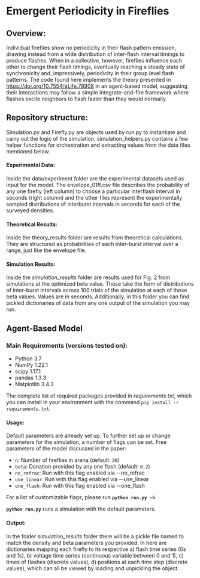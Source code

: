 # Emergent Periodicity in Fireflies

## Overview:
Individual fireflies show no periodicity in their flash pattern emission, drawing instead from a wide distribution of inter-flash interval timings to produce flashes. When in a collective, however, fireflies influence each other to change their flash timings, eventually reaching a steady state of synchronicity and, impressively, periodicity in their group level flash patterns. The code found here implements the theory presented in https://doi.org/10.7554/eLife.78908 in an agent-based model, suggesting their interactions may follow a simple integrate-and-fire framework where flashes excite neighbors to flash faster than they would normally.

## Repository structure:
Simulation.py and Firefly.py are objects used by run.py to instantiate and carry out the logic of the simulation. simulation_helpers.py contains a few helper functions for orchestration and extracting values from the data files mentioned below.

#### Experimental Data:
Inside the data/experiment folder are the experimental datasets used as input for the model. The envelope_01ff.csv file describes the probability of any one firefly (left column) to choose a particular interflash interval in seconds (right column) and the other files represent the experimentally sampled distributions of interburst intervals in seconds for each of the surveyed densities. 

#### Theoretical Results:
Inside the theory_results folder are results from theoretical calculations. They are structured as probabilities of each inter-burst interval over a range, just like the envelope file.

#### Simulation Results:
Inside the *simulation_results* folder are results used for Fig. 2 from simulations at the optimized beta value. These take the form of distributions of inter-burst intervals across 100 trials of the simulation at each of these beta values. Values are in seconds. Additionally, in this folder you can find pickled dictionaries of data from any one output of the simulation you may run.

## Agent-Based Model 

### Main Requirements (versions tested on):
- Python 3.7
- NumPy 1.22.1
- scipy 1.17.1
- pandas 1.3.3
- Matplotlib 3.4.3

The complete list of required packages provided in *requirements.txt*, which you can install in your environment with the command `pip install -r requirements.txt`. 

#### Usage:
Default parameters are already set up. To further set up or change parameters for the simulation, a number of flags can be set. Free parameters of the model discussed in the paper:
- `n`: Number of fireflies in arena (default: `20`)
- `beta`: Donation provided by any one flash (default: `0.2`)
- `no_refrac`: Run with this flag enabled via --no_refrac
- `use_linear`: Run with this flag enabled via --use_linear
- `one_flash`: Run with this flag enabled via --one_flash

For a list of customizable flags, please run **`python run.py -h`**

**`python run.py`** runs a simulation with the default parameters.

#### Output:
In the folder *simulation_results* folder there will be a pickle file named to match the density and beta parameters you provided. In here are dictionaries mapping each firefly to its respective a) flash time series (0s and 1s), b) voltage time series (continuous variable between 0 and 1), c) times of flashes (discrete values), d) positions at each itme step (discrete values), which can all be viewed by loading and unpickling the object.


